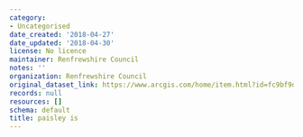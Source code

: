 ```yaml
---
category:
- Uncategorised
date_created: '2018-04-27'
date_updated: '2018-04-30'
license: No licence
maintainer: Renfrewshire Council
notes: ''
organization: Renfrewshire Council
original_dataset_link: https://www.arcgis.com/home/item.html?id=fc9bf9da9ce94008bb8d7cce7b07ae85
records: null
resources: []
schema: default
title: paisley is
---
```

